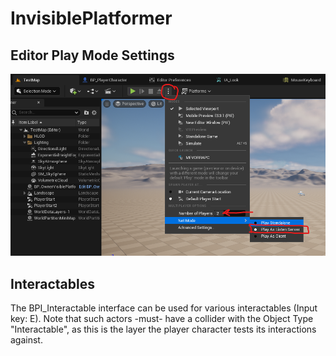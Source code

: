 # InvisiblePlatformer

## Editor Play Mode Settings
![Editor Play Mode Settings](https://github.com/AntonHedlundFG/InvisiblePlatformer/blob/main/Content/Images/Multiplayer%20Editor%20Play%20Settings.png)


## Interactables
The BPI_Interactable interface can be used for various interactables (Input key: E). Note that such actors -must- have a collider with the Object Type "Interactable", as this is the layer the player character tests its interactions against.
